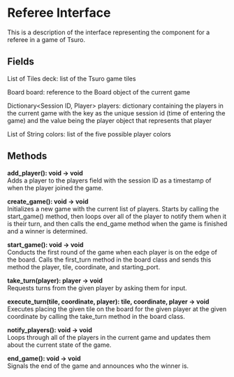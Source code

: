 # Referee Interface

This is a description of the interface representing the component for a referee
in a game of Tsuro.

## Fields

List of Tiles deck: list of the Tsuro game tiles

Board board: reference to the Board object of the current game

Dictionary<Session ID, Player> players: dictionary containing the players in the current game with the key as the unique session id (time of entering the game) and the value being the player object that represents that player

List of String colors: list of the five possible player colors


## Methods

**add_player(): void -> void** <br/>
Adds a player to the players field with the session ID as a timestamp of when the player joined the game.

**create_game(): void -> void** <br/>
Initializes a new game with the current list of players. Starts by calling the start_game() method, then loops over all of the player to notify them when it is their turn, and then calls the end_game method when the game is finished and a winner is determined.

**start_game(): void -> void** <br/>
Conducts the first round of the game when each player is on the edge of the board. Calls the first_turn method in the board class and sends this method the player, tile, coordinate, and starting_port.

**take_turn(player): player -> void** <br/>
Requests turns from the given player by asking them for input.

**execute_turn(tile, coordinate, player): tile, coordinate, player -> void** <br/>
Executes placing the given tile on the board for the given player at the given coordinate by calling the take_turn method in the board class.

**notify_players(): void -> void** <br/>
Loops through all of the players in the current game and updates them about the current state of the game.

**end_game(): void -> void** <br/>
Signals the end of the game and announces who the winner is.
